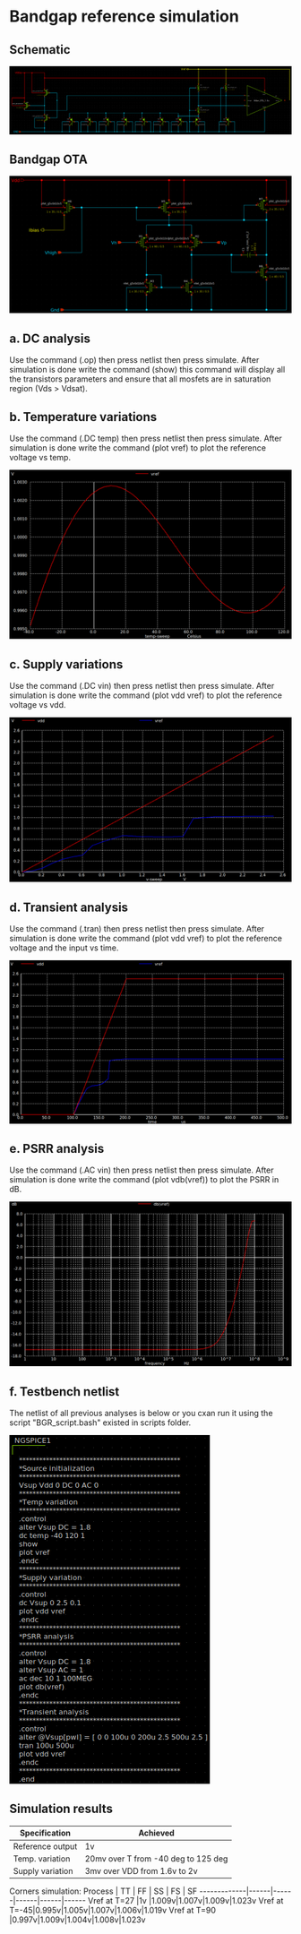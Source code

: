 # Bandgap reference simulation

## Schematic

![Image of BGR schematic](https://github.com/mabrains/Analog_blocks/blob/main/Analog_Blocks/Bandgap/Images/Bandgap1.8v/Transistor5v/Schematic.png)

## Bandgap OTA

![Image of BGR OTA](https://github.com/mabrains/Analog_blocks/blob/main/Analog_Blocks/Bandgap/Images/Bandgap1.8v/Transistor5v/OTA_schematic.png)

## a. DC analysis

Use the command (.op) then press netlist then press simulate. After simulation is done write the command (show) this command will display all the transistors parameters
and ensure that all mosfets are in saturation region (Vds > Vdsat).

## b. Temperature variations

Use the command (.DC temp) then press netlist then press simulate. After simulation is done write the command (plot vref) to plot the reference voltage vs temp.

![Image of BGR Temp](https://github.com/mabrains/Analog_blocks/blob/main/Analog_Blocks/Bandgap/Images/Bandgap1.8v/Transistor5v/Vref_Temp.png)

## c. Supply variations

Use the command (.DC vin) then press netlist then press simulate. After simulation is done write the command (plot vdd vref) to plot the reference voltage vs vdd.

![Image of BGR vdd](https://github.com/mabrains/Analog_blocks/blob/main/Analog_Blocks/Bandgap/Images/Bandgap1.8v/Transistor5v/Vref_VDD.png)

## d. Transient analysis

Use the command (.tran) then press netlist then press simulate. After simulation is done write the command (plot vdd vref) to plot the reference voltage and the input vs time.

![Image of BGR transient](https://github.com/mabrains/Analog_blocks/blob/main/Analog_Blocks/Bandgap/Images/Bandgap1.8v/Transistor5v/Vref_Transient.png)

## e. PSRR analysis

Use the command (.AC vin) then press netlist then press simulate. After simulation is done write the command (plot vdb(vref)) to plot the PSRR in dB.

![Image of BGR PSRR](https://github.com/mabrains/Analog_blocks/blob/main/Analog_Blocks/Bandgap/Images/Bandgap1.8v/Transistor5v/PSRR.png)

## f. Testbench netlist

The netlist of all previous analyses is below or you cxan run it using the script "BGR_script.bash" existed in scripts folder.

![Image of BGR netlist](https://github.com/mabrains/Analog_blocks/blob/main/Analog_Blocks/Bandgap/Images/Bandgap1.8v/Transistor5v/TB_netlist.png)

## Simulation results

Specification    | Achieved
-----------------| ------------------------------------
Reference output |              1v
Temp. variation  | 20mv over T from -40 deg to 125 deg
Supply variation | 3mv  over VDD from 1.6v to 2v 

Corners simulation:
   Process   |  TT  |  FF  |  SS  |  FS  |  SF
-------------|------|------|------|------|------
Vref at T=27 |1v    |1.009v|1.007v|1.009v|1.023v
Vref at T=-45|0.995v|1.005v|1.007v|1.006v|1.019v
Vref at T=90 |0.997v|1.009v|1.004v|1.008v|1.023v
